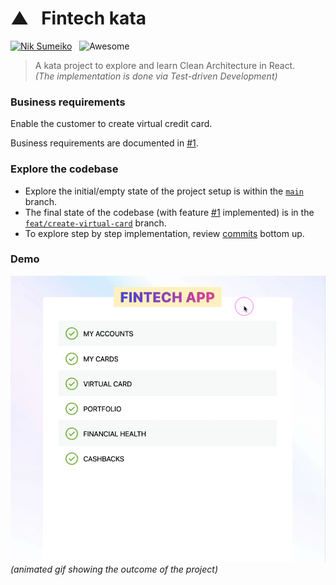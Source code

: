 # ▲ &nbsp; Fintech kata

[![Nik Sumeiko](https://img.shields.io/badge/Nik_Sumeiko-0762C8?logo=LinkedIn)](https://www.linkedin.com/in/niksumeiko/) &nbsp; ![Awesome](https://awesome.re/badge.svg)

> A kata project to explore and learn Clean Architecture in React.  
> _(The implementation is done via Test-driven Development)_

### Business requirements
Enable the customer to create virtual credit card.

Business requirements are documented in [#1][1].

### Explore the codebase

- Explore the initial/empty state of the project setup is within the [`main`][2] branch.
- The final state of the codebase (with feature [#1][1] implemented) is in the [`feat/create-virtual-card`][3] branch.
- To explore step by step implementation, review [commits][4] bottom up.

### Demo

![Virtual credit card demo](./demo.gif)  
_(animated gif showing the outcome of the project)_

[1]: https://github.com/niksumeiko/virtual-credit-card/issues/1
[2]: https://github.com/niksumeiko/virtual-credit-card/tree/main
[3]: https://github.com/niksumeiko/virtual-credit-card/tree/feat/create-virtual-card
[4]: https://github.com/niksumeiko/virtual-credit-card/commits/feat/create-virtual-card
